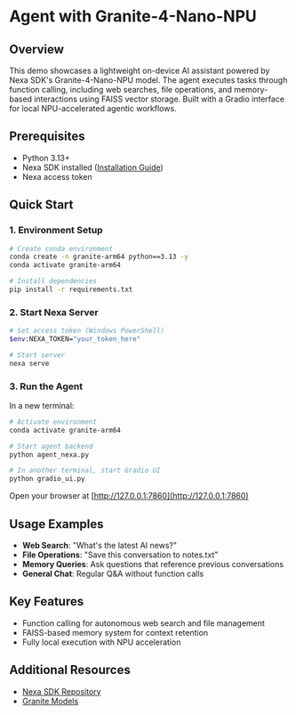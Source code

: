 # Agent with Granite-4-Nano-NPU

## Overview

This demo showcases a lightweight on-device AI assistant powered by Nexa SDK's Granite-4-Nano-NPU model. The agent executes tasks through function calling, including web searches, file operations, and memory-based interactions using FAISS vector storage. Built with a Gradio interface for local NPU-accelerated agentic workflows.

## Prerequisites
- Python 3.13+
- Nexa SDK installed ([Installation Guide](https://github.com/NexaAI/nexa-sdk))
- Nexa access token

## Quick Start

### 1. Environment Setup

```bash
# Create conda environment
conda create -n granite-arm64 python==3.13 -y
conda activate granite-arm64

# Install dependencies
pip install -r requirements.txt
```

### 2. Start Nexa Server

```bash
# Set access token (Windows PowerShell)
$env:NEXA_TOKEN="your_token_here"

# Start server
nexa serve
```

### 3. Run the Agent

In a new terminal:

```bash
# Activate environment
conda activate granite-arm64

# Start agent backend
python agent_nexa.py

# In another terminal, start Gradio UI
python gradio_ui.py
```

Open your browser at [http://127.0.0.1:7860](http://127.0.0.1:7860)

## Usage Examples

- **Web Search**: "What's the latest AI news?"
- **File Operations**: "Save this conversation to notes.txt"
- **Memory Queries**: Ask questions that reference previous conversations
- **General Chat**: Regular Q&A without function calls

## Key Features

- Function calling for autonomous web search and file management
- FAISS-based memory system for context retention
- Fully local execution with NPU acceleration

## Additional Resources

- [Nexa SDK Repository](https://github.com/NexaAI/nexa-sdk)
- [Granite Models](https://huggingface.co/ibm-granite)